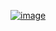 [![image](https://user-images.githubusercontent.com/25405887/111458251-862d9b00-8719-11eb-9878-c8edeb978671.png)](https://conf.strapi.io/)
